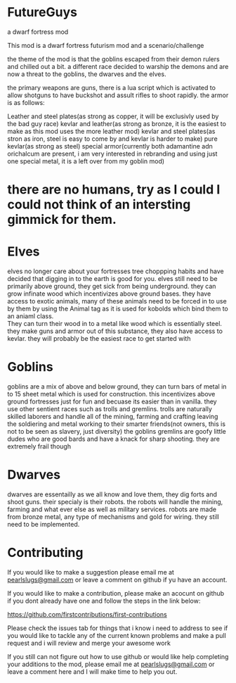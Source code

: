 # FutureGuys
a dwarf fortress mod

This mod is a dwarf fortress futurism mod and a scenario/challenge

the theme of the mod is that the goblins escaped from their demon rulers and chilled out a bit. a different race decided to warship the demons and are now a threat to the
goblins, the dwarves and the elves.

the primary weapons are guns, there is a lua script which is activated to allow shotguns to have buckshot and assult rifles to shoot rapidly. the armor is as follows:

Leather and steel plates(as strong as copper, it will be exclusivly used by the bad guy race)
kevlar and leather(as strong as bronze, it is the easiest to make as this mod uses the more leather mod)
kevlar and steel plates(as stron as iron, steel is easy to come by and kevlar is harder to make)
pure kevlar(as strong as steel)
special armor(currently both adamantine adn orichalcum are present, i am very interested in rebranding and using just one special metal, it is a left over from my goblin
mod)

# there are no humans, try as I could I could not think of an intersting gimmick for them.

# Elves

elves no longer care about your fortresses tree choppping habits and have decided that digging in to the earth is good for you.
elves still need to be primarily above ground, they get sick from being underground. they can grow infinate wood which incentivizes above ground bases. they have access
to exotic animals, many of these animals need to be forced in to use by them by using the Animal tag as it is used for kobolds which bind them to an aniaml class.   
They can turn their wood in to a metal like wood which is essentially steel. they make guns and armor out of this substance, they also have access to kevlar. they
will probably be the easiest race to get started with


# Goblins
goblins are a mix of above and below ground, they can turn bars of metal in to 15 sheet metal which is used for construction. this incentivizes above ground fortresses
just for fun and becuase its easier than in vanilla.
they use other sentient races such as trolls and gremlins. trolls are naturally skilled laborers and handle all of the mining, farming and crafting leaving the
soldiering and metal working to their smarter friends(not owners, this is not to be seen as slavery, just diversity) the goblins
gremlins are goofy little dudes who are good bards and have a knack for sharp shooting. they are extremely frail though

# Dwarves

dwarves are essentailly as we all know and love them, they dig forts and shoot guns. their specialy is their robots. the robots will handle the mining, farming and what
ever else as well as military services. robots are made from bronze metal, any type of mechanisms and gold for wiring. they still need to be implemented.


# Contributing


If you would like to make a suggestion please email me at pearlslugs@gmail.com or leave a comment on github if yu have an account.

If you would like to make a contribution, please make an acocunt on github if you dont already have one and follow the steps in the link below:

https://github.com/firstcontributions/first-contributions

Please check the issues tab for things that i know i need to address to see if you would like to tackle any of the current known problems and make a pull request and i will review
and merge your awesome work

If you still can not figure out how to use github or would like help completing your additions to the mod, please email me at pearlslugs@gmail.com or leave a comment here and
I will make time to help you out.
